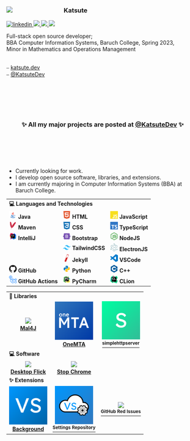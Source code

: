 <div>
    <a href="https://github.com/Katsute">
        <img align="left" width="150" src="https://avatars.githubusercontent.com/u/58778985?v=4">
    </a>
    <h3>Katsute</h3>
    <a href="https://www.linkedin.com/in/keith-chiu">
        <img alt="linkedin" src="https://img.shields.io/static/v1?label=&message=LinkedIn&style=for-the-badge&logo=LinkedIn&color=0A66C2&logoColor=white">
    </a>
    <a href="https://angel.co/u/katsute">
        <img src="https://img.shields.io/static/v1?label=&message=AngelList&style=for-the-badge&logo=AngelList&color=000000&logoColor=white">
    </a>
    <a href="https://ko-fi.com/katsute">
        <img src="https://img.shields.io/static/v1?label=&message=Ko-fi&style=for-the-badge&logo=KoFi&color=FF5E5B&logoColor=white">
    </a>
    <a href="https://paypal.me/katsutedev">
        <img src="https://img.shields.io/static/v1?label=&message=PayPal&style=for-the-badge&logo=paypal&color=00457C&logoColor=black">
    </a>
    <p>Full-stack open source developer;<br>BBA Computer Information Systems, Baruch College, Spring 2023,<br>Minor in Mathematics and Operations Management</p>
    <br>
    ⎯ <a href="https://katsute.dev/">katsute.dev</a>
    <br>
    ⎯ <a href="https://github.com/KatsuteDev">@KatsuteDev</a>
</div>

## &nbsp;

<br>

<div align="center">
    <h3>✨ All my major projects are posted at <a href="https://github.com/KatsuteDev">@KatsuteDev</a> ✨</h3>
</div>

## &nbsp;

<br>

 - Currently looking for work.
 - I develop open source software, libraries, and extensions.
 - I am currently majoring in Computer Information Systems (BBA) at Baruch College.

<table align="center">
    <tr>
        <td colspan="3">
            <b>💻 Languages and Technologies</b>
        </td>
    </tr>
    <tr>
        <td>
            <img width="20" src="https://raw.githubusercontent.com/Katsute/Katsute/main/icons/java.svg">
            <b>Java</b>
        </td>
        <td>
            <img width="20" src="https://raw.githubusercontent.com/Katsute/Katsute/main/icons/html5.svg">
            <b>HTML</b>
        </td>
        <td>
            <img width="20" src="https://raw.githubusercontent.com/Katsute/Katsute/main/icons/javascript.svg">
            <b>JavaScript</b>
        </td>
    </tr>
    <tr>
        <td>
            <img width="20" src="https://raw.githubusercontent.com/Katsute/Katsute/main/icons/apachemaven.svg">
            <b>Maven</b>
        </td>
        <td>
            <img width="20" src="https://raw.githubusercontent.com/Katsute/Katsute/main/icons/css3.svg">
            <b>CSS</b>
        </td>
        <td>
            <img width="20" src="https://raw.githubusercontent.com/Katsute/Katsute/main/icons/typescript.svg">
            <b>TypeScript</b>
        </td>
    </tr>
    <tr>
        <td>
            <img width="20" src="https://raw.githubusercontent.com/Katsute/Katsute/main/icons/intellijidea.svg">
            <b>IntelliJ</b>
        </td>
        <td>
            <img width="20" src="https://raw.githubusercontent.com/Katsute/Katsute/main/icons/bootstrap.svg">
            <b>Bootstrap</b>
        </td>
        <td>
            <img width="20" src="https://raw.githubusercontent.com/Katsute/Katsute/main/icons/nodejs.svg">
            <b>NodeJS</b>
        </td>
    </tr>
    <tr>
        <td></td>
        <td>
            <img width="20" src="https://raw.githubusercontent.com/Katsute/Katsute/main/icons/tailwindcss.svg">
            <b>TailwindCSS</b>
        </td>
        <td>
            <img width="20" src="https://raw.githubusercontent.com/Katsute/Katsute/main/icons/electron.svg">
            <b>ElectronJS</b>
        </td>
    </tr>
    <tr>
        <td></td>
        <td><img width="20" src="https://raw.githubusercontent.com/Katsute/Katsute/main/icons/jekyll.svg">
            <b>Jekyll</b></td>
        <td>
            <img width="20" src="https://raw.githubusercontent.com/Katsute/Katsute/main/icons/visualstudiocode.svg">
            <b>VSCode</b>
        </td>
    </tr>
    <tr>
        <td>
            <img width="20" src="https://raw.githubusercontent.com/Katsute/Katsute/main/icons/github.svg">
            <b>GitHub</b>
        </td>
        <td>
            <img width="20" src="https://raw.githubusercontent.com/Katsute/Katsute/main/icons/python.svg">
            <b>Python</b>
        </td>
        <td>
            <img width="20" src="https://raw.githubusercontent.com/Katsute/Katsute/main/icons/cplusplus.svg">
            <b>C++</b>
        </td>
    </tr>
    <tr>
        <td>
            <img width="20" src="https://raw.githubusercontent.com/Katsute/Katsute/main/icons/githubactions.svg">
            <b>GitHub Actions</b>
        </td>
        <td>
            <img width="20" src="https://raw.githubusercontent.com/Katsute/Katsute/main/icons/pycharm.svg">
            <b>PyCharm</b>
        </td>
        <td>
            <img width="20" src="https://raw.githubusercontent.com/Katsute/Katsute/main/icons/clion.svg">
            <b>CLion</b>
        </td>
    </tr>
</table>

<table align="center">
    <tr>
        <td colspan="3">
            <b>📘 Libraries</b>
        </td>
    </tr>
    <tr>
        <td align="center">
            <a href="https://github.com/KatsuteDev/Mal4J#readme">
                <img src="https://raw.githubusercontent.com/KatsuteDev/Mal4J/main/assets/logo-sq.png" width="100">
                <br>
                <b>Mal4J</b>
            </a>
        </td>
        <td align="center">
            <a href="https://github.com/KatsuteDev/OneMTA#readme">
                <img src="https://raw.githubusercontent.com/KatsuteDev/OneMTA/main/assets/icon.png" width="100">
                <br>
                <b>OneMTA</b>
            </a>
        </td>
        <td align="center">
            <a href="https://github.com/KatsuteDev/simplehttpserver#readme">
                <img src="https://raw.githubusercontent.com/KatsuteDev/simplehttpserver/main/assets/icon.png" width="100">
                <br>
                <b><sup>simplehttpserver</sup></b>
            </a>
        </td>
    </td>
    <tr>
        <td colspan="3">
            <b>💻 Software</b>
        </td>
    </tr>
    <tr>
        <td align="center">
            <a href="https://github.com/KatsuteDev/Desktop-Flick#readme">
                <img src="https://raw.githubusercontent.com/KatsuteDev/Desktop-Flick/main/assets/logo.png" width="100">
                <br>
                <b>Desktop Flick</b>
            </a>
        </td>
        <td align="center">
            <a href="https://github.com/KatsuteDev/Stop-Chrome#readme">
                <img src="https://raw.githubusercontent.com/KatsuteDev/Stop-Chrome/main/assets/icon.png" width="100">
                <br>
                <b>Stop Chrome</b>
            </a>
        </td>
        <td align="center">
        </td>
    </tr>
    <tr>
        <td colspan="3">
            <b>✨ Extensions</b>
        </td>
    </tr>
    <tr>
        <td align="center">
            <a href="https://github.com/KatsuteDev/Background#readme">
                <img src="https://raw.githubusercontent.com/KatsuteDev/Background/main/assets/icon.png" width="100">
                <br>
                <b>Background</b>
            </a>
        </td>
        <td align="center">
            <a href="https://github.com/KatsuteDev/Settings-Repository#readme">
                <img src="https://raw.githubusercontent.com/KatsuteDev/Settings-Repository/main/assets/icon.png" width="100">
                <br>
                <b><sup>Settings Repository</sup></b>
            </a>
        </td>
        <td align="center">
            <a href="https://github.com/KatsuteDev/GitHub-Red-Issues#readme">
                <img src="https://raw.githubusercontent.com/KatsuteDev/GitHub-Red-Issues/main/assets/icon.png" width="100">
                <br>
                <sup><b>GitHub Red Issues</b></sup>
            </a>
        </td>
    </tr>
</table>
